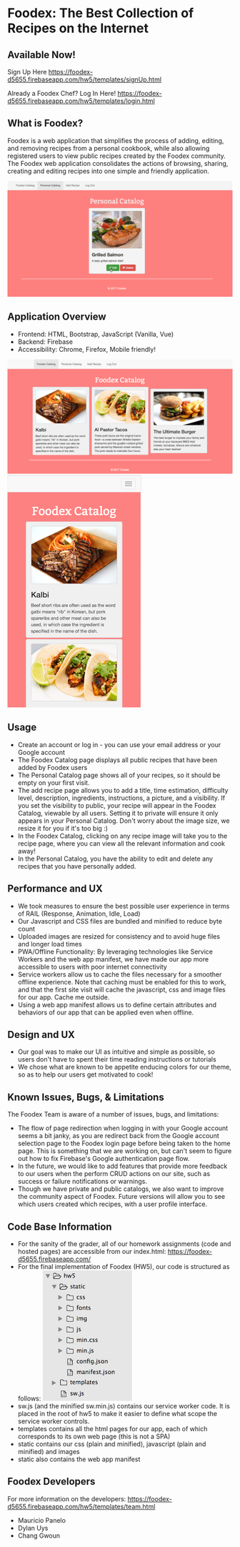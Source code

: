 # Foodex: The Best Collection of Recipes on the Internet

## Available Now!
Sign Up Here
https://foodex-d5655.firebaseapp.com/hw5/templates/signUp.html

Already a Foodex Chef? Log In Here!
https://foodex-d5655.firebaseapp.com/hw5/templates/login.html

## What is Foodex?
Foodex is a web application that simplifies the process of adding, editing, and removing recipes from a personal cookbook, while also allowing registered users to view public recipes created by the Foodex community. The Foodex web application consolidates the actions of browsing, sharing, creating and editing recipes into one simple and friendly application.

![Alt text](./public/hw5/static/img/screenshots/foodex-demo.gif "Demo") 


## Application Overview
 * Frontend: HTML, Bootstrap, JavaScript (Vanilla, Vue)
 * Backend: Firebase
 * Accessibility: Chrome, Firefox, Mobile friendly!

![Alt text](./public/hw5/static/img/screenshots/foodex-main.png "Main") ![Alt text](./public/hw5/static/img/screenshots/foodex-mobile.png "Mobile")


## Usage
 * Create an account or log in - you can use your email address or your Google account
 * The Foodex Catalog page displays all public recipes that have been added by Foodex users
 * The Personal Catalog page shows all of your recipes, so it should be empty on your first visit.
 * The add recipe page allows you to add a title, time estimation, difficulty level, description, ingredients, instructions, a picture, and a visibility. If you set the visibility to public, your recipe will appear in the Foodex Catalog, viewable by all users. Setting it to private will ensure it only appears in your Personal Catalog. Don't worry about the image size, we resize it for you if it's too big :)
 * In the Foodex Catalog, clicking on any recipe image will take you to the recipe page, where you can view all the relevant information and cook away!
 * In the Personal Catalog, you have the ability to edit and delete any recipes that you have personally added.



## Performance and UX
 * We took measures to ensure the best possible user experience in terms of RAIL (Response, Animation, Idle, Load)
 * Our Javascript and CSS files are bundled and minified to reduce byte count
 * Uploaded images are resized for consistency and to avoid huge files and longer load times
 * PWA/Offline Functionality: By leveraging technologies like Service Workers and the web app manifest, we have made our app more accessible to users with poor internet connectivity
 * Service workers allow us to cache the files necessary for a smoother offline experience. Note that caching must be enabled for this to work, and that the first site visit will cache the javascript, css and image files for our app. Cache me outside.
 * Using a web app manifest allows us to define certain attributes and behaviors of our app that can be applied even when offline.


## Design and UX
 * Our goal was to make our UI as intuitive and simple as possible, so users don't have to spent their time reading instructions or tutorials 
 * We chose what are known to be appetite enducing colors for our theme, so as to help our users get motivated to cook!
 

## Known Issues, Bugs, & Limitations
The Foodex Team is aware of a number of issues, bugs, and limitations:
 * The flow of page redirection when logging in with your Google account seems a bit janky, as you are redirect back from the Google account selection page to the Foodex login page before being taken to the home page. This is something that we are working on, but can't seem to figure out how to fix Firebase's Google authentication page flow.
 * In the future, we would like to add features that provide more feedback to our users when the perform CRUD actions on our site, such as success or failure notifications or warnings.
 * Though we have private and public catalogs, we also want to improve the community aspect of Foodex. Future versions will allow you to see which users created which recipes, with a user profile interface. 

## Code Base Information
 * For the sanity of the grader, all of our homework assignments (code and hosted pages) are accessible from our index.html: https://foodex-d5655.firebaseapp.com/
 * For the final implementation of Foodex (HW5), our code is structured as follows:
 ![Alt text](./public/hw5/static/img/screenshots/tree.png "Tree")
 * sw.js (and the minified sw.min.js) contains our service worker code. It is placed in the root of hw5 to make it easier to define what scope the service worker controls.
 * templates contains all the html pages for our app, each of which corresponds to its own web page (this is not a SPA)
 * static contains our css (plain and minified), javascript (plain and minified) and images
 * static also contains the web app manifest

 
## Foodex Developers
For more information on the developers: https://foodex-d5655.firebaseapp.com/hw5/templates/team.html
  * Mauricio Panelo  
  * Dylan Uys  
  * Chang Gwoun  

